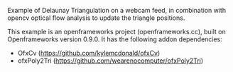 Example of Delaunay Triangulation on a webcam feed, in combination with opencv optical flow analysis to update the triangle positions.

This example is an openframeworks project (openframeworks.cc), built on Openframeworks version 0.9.0.
It has the following addon dependencies:

- OfxCv (https://github.com/kylemcdonald/ofxCv)
- ofxPoly2Tri (https://github.com/wearenocomputer/ofxPoly2Tri)